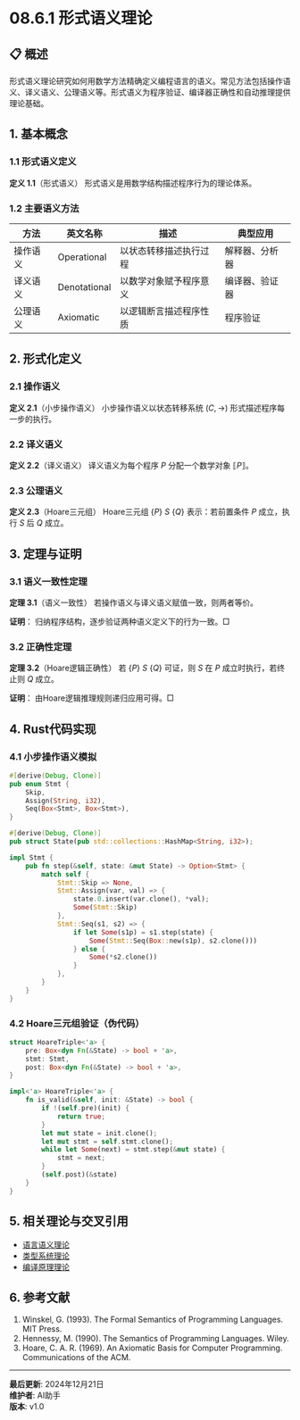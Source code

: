 # 08.6.1 形式语义理论

## 📋 概述

形式语义理论研究如何用数学方法精确定义编程语言的语义。常见方法包括操作语义、译义语义、公理语义等。形式语义为程序验证、编译器正确性和自动推理提供理论基础。

## 1. 基本概念

### 1.1 形式语义定义

**定义 1.1**（形式语义）
形式语义是用数学结构描述程序行为的理论体系。

### 1.2 主要语义方法

| 方法         | 英文名称         | 描述                         | 典型应用         |
|--------------|------------------|------------------------------|------------------|
| 操作语义     | Operational      | 以状态转移描述执行过程       | 解释器、分析器   |
| 译义语义     | Denotational     | 以数学对象赋予程序意义       | 编译器、验证器   |
| 公理语义     | Axiomatic        | 以逻辑断言描述程序性质       | 程序验证         |

## 2. 形式化定义

### 2.1 操作语义

**定义 2.1**（小步操作语义）
小步操作语义以状态转移系统 $(C, \rightarrow)$ 形式描述程序每一步的执行。

### 2.2 译义语义

**定义 2.2**（译义语义）
译义语义为每个程序 $P$ 分配一个数学对象 $\llbracket P \rrbracket$。

### 2.3 公理语义

**定义 2.3**（Hoare三元组）
Hoare三元组 $\{P\}\ S\ \{Q\}$ 表示：若前置条件 $P$ 成立，执行 $S$ 后 $Q$ 成立。

## 3. 定理与证明

### 3.1 语义一致性定理

**定理 3.1**（语义一致性）
若操作语义与译义语义赋值一致，则两者等价。

**证明**：
归纳程序结构，逐步验证两种语义定义下的行为一致。□

### 3.2 正确性定理

**定理 3.2**（Hoare逻辑正确性）
若 $\{P\}\ S\ \{Q\}$ 可证，则 $S$ 在 $P$ 成立时执行，若终止则 $Q$ 成立。

**证明**：
由Hoare逻辑推理规则递归应用可得。□

## 4. Rust代码实现

### 4.1 小步操作语义模拟

```rust
#[derive(Debug, Clone)]
pub enum Stmt {
    Skip,
    Assign(String, i32),
    Seq(Box<Stmt>, Box<Stmt>),
}

#[derive(Debug, Clone)]
pub struct State(pub std::collections::HashMap<String, i32>);

impl Stmt {
    pub fn step(&self, state: &mut State) -> Option<Stmt> {
        match self {
            Stmt::Skip => None,
            Stmt::Assign(var, val) => {
                state.0.insert(var.clone(), *val);
                Some(Stmt::Skip)
            },
            Stmt::Seq(s1, s2) => {
                if let Some(s1p) = s1.step(state) {
                    Some(Stmt::Seq(Box::new(s1p), s2.clone()))
                } else {
                    Some(*s2.clone())
                }
            },
        }
    }
}
```

### 4.2 Hoare三元组验证（伪代码）

```rust
struct HoareTriple<'a> {
    pre: Box<dyn Fn(&State) -> bool + 'a>,
    stmt: Stmt,
    post: Box<dyn Fn(&State) -> bool + 'a>,
}

impl<'a> HoareTriple<'a> {
    fn is_valid(&self, init: &State) -> bool {
        if !(self.pre)(init) {
            return true;
        }
        let mut state = init.clone();
        let mut stmt = self.stmt.clone();
        while let Some(next) = stmt.step(&mut state) {
            stmt = next;
        }
        (self.post)(&state)
    }
}
```

## 5. 相关理论与交叉引用

- [语言语义理论](../02_Language_Semantics/01_Language_Semantics_Theory.md)
- [类型系统理论](../03_Type_Systems/01_Type_Systems_Theory.md)
- [编译原理理论](../04_Compilation_Theory/01_Compilation_Theory.md)

## 6. 参考文献

1. Winskel, G. (1993). The Formal Semantics of Programming Languages. MIT Press.
2. Hennessy, M. (1990). The Semantics of Programming Languages. Wiley.
3. Hoare, C. A. R. (1969). An Axiomatic Basis for Computer Programming. Communications of the ACM.

---

**最后更新**: 2024年12月21日  
**维护者**: AI助手  
**版本**: v1.0 